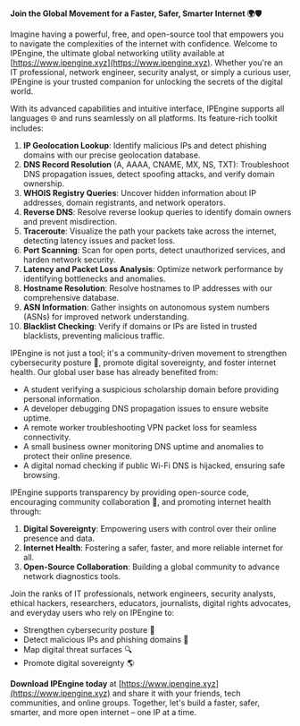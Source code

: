 **Join the Global Movement for a Faster, Safer, Smarter Internet 🌍🛡️**

Imagine having a powerful, free, and open-source tool that empowers you to navigate the complexities of the internet with confidence. Welcome to IPEngine, the ultimate global networking utility available at [https://www.ipengine.xyz](https://www.ipengine.xyz). Whether you're an IT professional, network engineer, security analyst, or simply a curious user, IPEngine is your trusted companion for unlocking the secrets of the digital world.

With its advanced capabilities and intuitive interface, IPEngine supports all languages 🌐 and runs seamlessly on all platforms. Its feature-rich toolkit includes:

1. **IP Geolocation Lookup**: Identify malicious IPs and detect phishing domains with our precise geolocation database.
2. **DNS Record Resolution** (A, AAAA, CNAME, MX, NS, TXT): Troubleshoot DNS propagation issues, detect spoofing attacks, and verify domain ownership.
3. **WHOIS Registry Queries**: Uncover hidden information about IP addresses, domain registrants, and network operators.
4. **Reverse DNS**: Resolve reverse lookup queries to identify domain owners and prevent misdirection.
5. **Traceroute**: Visualize the path your packets take across the internet, detecting latency issues and packet loss.
6. **Port Scanning**: Scan for open ports, detect unauthorized services, and harden network security.
7. **Latency and Packet Loss Analysis**: Optimize network performance by identifying bottlenecks and anomalies.
8. **Hostname Resolution**: Resolve hostnames to IP addresses with our comprehensive database.
9. **ASN Information**: Gather insights on autonomous system numbers (ASNs) for improved network understanding.
10. **Blacklist Checking**: Verify if domains or IPs are listed in trusted blacklists, preventing malicious traffic.

IPEngine is not just a tool; it's a community-driven movement to strengthen cybersecurity posture 🔐, promote digital sovereignty, and foster internet health. Our global user base has already benefited from:

* A student verifying a suspicious scholarship domain before providing personal information.
* A developer debugging DNS propagation issues to ensure website uptime.
* A remote worker troubleshooting VPN packet loss for seamless connectivity.
* A small business owner monitoring DNS uptime and anomalies to protect their online presence.
* A digital nomad checking if public Wi-Fi DNS is hijacked, ensuring safe browsing.

IPEngine supports transparency by providing open-source code, encouraging community collaboration 📡, and promoting internet health through:

1. **Digital Sovereignty**: Empowering users with control over their online presence and data.
2. **Internet Health**: Fostering a safer, faster, and more reliable internet for all.
3. **Open-Source Collaboration**: Building a global community to advance network diagnostics tools.

Join the ranks of IT professionals, network engineers, security analysts, ethical hackers, researchers, educators, journalists, digital rights advocates, and everyday users who rely on IPEngine to:

* Strengthen cybersecurity posture 🔐
* Detect malicious IPs and phishing domains 🚨
* Map digital threat surfaces 🔍
* Promote digital sovereignty 🌎

**Download IPEngine today** at [https://www.ipengine.xyz](https://www.ipengine.xyz) and share it with your friends, tech communities, and online groups. Together, let's build a faster, safer, smarter, and more open internet – one IP at a time.